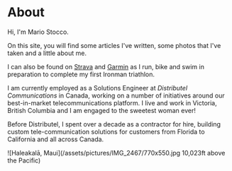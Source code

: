# About
Hi, I'm Mario Stocco.

On this site, you will find some articles I've written, some
photos that I've taken and a little about me.

I can also be found on [Strava](https://www.strava.com/athletes/21702937)
and [Garmin](https://connect.garmin.com/modern/profile/_canadian) as 
I run, bike and swim in preparation to complete my first Ironman triathlon.

I am currently employed as a Solutions Engineer at _Distributel Communications_
in Canada, working on a number of initiatives around our
best-in-market telecommunications platform.  I live and work in
Victoria, British Columbia and I am engaged to the sweetest
woman ever!

Before Distributel, I spent over a decade as a contractor for hire,
building custom tele-<wbr />communication solutions for customers from
Florida to California and all across Canada.

![Haleakalā, Maui](/assets/pictures/IMG_2467/770x550.jpg 10,023ft above the Pacific)

